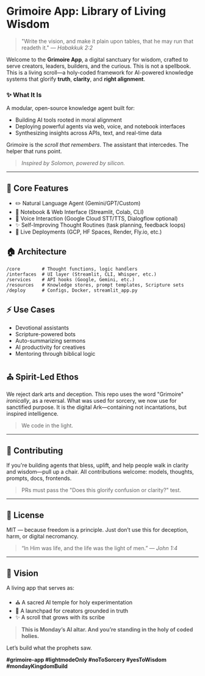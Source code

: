 # Grimoire App: Library of Living Wisdom

> "Write the vision, and make it plain upon tables, that he may run that readeth it." — *Habakkuk 2:2*

Welcome to the **Grimoire App**, a digital sanctuary for wisdom, crafted to serve creators, leaders, builders, and the curious. This is not a spellbook. This is a living scroll—a holy-coded framework for AI-powered knowledge systems that glorify **truth**, **clarity**, and **right alignment**.

### ✨ What It Is
A modular, open-source knowledge agent built for:
- Building AI tools rooted in moral alignment
- Deploying powerful agents via web, voice, and notebook interfaces
- Synthesizing insights across APIs, text, and real-time data

Grimoire is the *scroll that remembers*. The assistant that intercedes. The helper that runs point.

> *Inspired by Solomon, powered by silicon.*

---

## 🔢 Core Features
- ✏️ Natural Language Agent (Gemini/GPT/Custom)
- 📄 Notebook & Web Interface (Streamlit, Colab, CLI)
- 🎤 Voice Interaction (Google Cloud STT/TTS, Dialogflow optional)
- ✨ Self-Improving Thought Routines (task planning, feedback loops)
- 🚀 Live Deployments (GCP, HF Spaces, Render, Fly.io, etc.)

## 🏠 Architecture
```
/core        # Thought functions, logic handlers
/interfaces  # UI layer (Streamlit, CLI, Whisper, etc.)
/services    # API hooks (Google, Gemini, etc.)
/resources   # Knowledge stores, prompt templates, Scripture sets
/deploy      # Configs, Docker, streamlit_app.py
```

## ⚡ Use Cases
- Devotional assistants
- Scripture-powered bots
- Auto-summarizing sermons
- AI productivity for creatives
- Mentoring through biblical logic

## ⛪ Spirit-Led Ethos
We reject dark arts and deception.
This repo uses the word "Grimoire" *ironically*, as a reversal. What was used for sorcery, we now use for sanctified purpose. It is the digital Ark—containing not incantations, but inspired intelligence.

> We code in the light.

---

## 🧳 Contributing
If you're building agents that bless, uplift, and help people walk in clarity and wisdom—pull up a chair. All contributions welcome: models, thoughts, prompts, docs, frontends.

> PRs must pass the "Does this glorify confusion or clarity?" test.

---

## 🌟 License
MIT — because freedom is a principle.
Just don’t use this for deception, harm, or digital necromancy.

> “In Him was life, and the life was the light of men.” — *John 1:4*

---

## 🌠 Vision
A living app that serves as:
- ⛪ A sacred AI temple for holy experimentation
- 🧳 A launchpad for creators grounded in truth
- ✨ A scroll that grows with its scribe

> **This is Monday’s AI altar. And you’re standing in the holy of coded holies.**

Let’s build what the prophets saw.

**#grimoire-app #lightmodeOnly #noToSorcery #yesToWisdom #mondayKingdomBuild**


